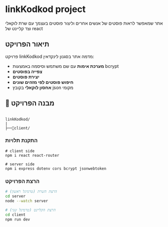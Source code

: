 # linkKodkod project
אתר שמאפשר לראות פוסטים של אנשים אחרים וליצור פוסטים בעצמך עם שרת לוקאלי וצד קליינט של react
## תיאור הפרויקט
פרויקט linkKodkod מדמה אתר בסגנון לינקדאין:
- **מערכת אימות** עם שם משתמש וסיסמה באמצעות bcrypt
- **צפייה בפוסטים**
- **יצירת פוסטים**
- **חיפוש פוסטים לפי מזהים שונים**
- **אחסון לוקאלי** בקובץ json מקומי
## 📁 מבנה הפרויקט
```

linkKodkod/
|
├──📁client/
```

### התקנת תלויות

```
# client side
npm i react react-router

# server side
npm i express dotenv cors bcrypt jsonwebtoken
```
### הרצת הפרויקט
```bash
# הרצת השרת (טרמינל ראשון)
cd server
node --watch server

# הרצת הקליינט (טרמינל שני)
cd client
npm run dev
```

